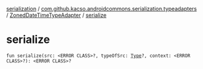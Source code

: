 [serialization](../../index.md) / [com.github.kacso.androidcommons.serialization.typeadapters](../index.md) / [ZonedDateTimeTypeAdapter](index.md) / [serialize](.)

# serialize

`fun serialize(src: <ERROR CLASS>?, typeOfSrc: `[`Type`](http://docs.oracle.com/javase/8/docs/api/java/lang/reflect/Type.html)`?, context: <ERROR CLASS>?): <ERROR CLASS>?`